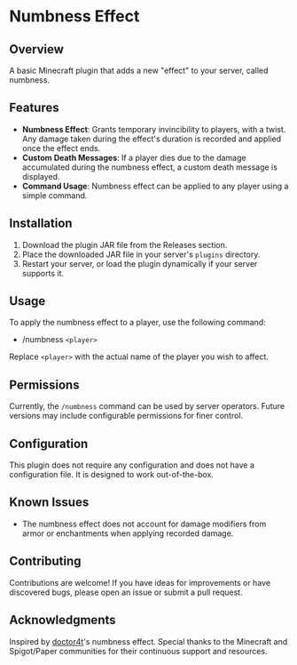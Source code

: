 # Numbness Effect

## Overview

A basic Minecraft plugin that adds a new "effect" to your server, called numbness.

## Features

- **Numbness Effect**: Grants temporary invincibility to players, with a twist. Any damage taken during the effect's duration is recorded and applied once the effect ends.
- **Custom Death Messages**: If a player dies due to the damage accumulated during the numbness effect, a custom death message is displayed.
- **Command Usage**: Numbness effect can be applied to any player using a simple command.

## Installation

1. Download the plugin JAR file from the Releases section.
2. Place the downloaded JAR file in your server's `plugins` directory.
3. Restart your server, or load the plugin dynamically if your server supports it.

## Usage

To apply the numbness effect to a player, use the following command:

- /numbness `<player>`

Replace `<player>` with the actual name of the player you wish to affect.

## Permissions

Currently, the `/numbness` command can be used by server operators. Future versions may include configurable permissions for finer control.

## Configuration

This plugin does not require any configuration and does not have a configuration file. It is designed to work out-of-the-box.

## Known Issues

- The numbness effect does not account for damage modifiers from armor or enchantments when applying recorded damage.

## Contributing

Contributions are welcome! If you have ideas for improvements or have discovered bugs, please open an issue or submit a pull request.

## Acknowledgments

Inspired by [doctor4t](https://www.youtube.com/watch?v=6fby-ANNjVw&t=284s)'s numbness effect. Special thanks to the Minecraft and Spigot/Paper communities for their continuous support and resources.
